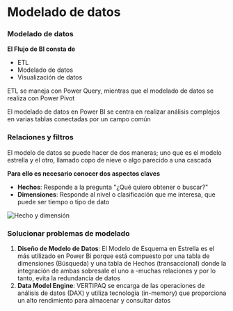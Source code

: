 # Modelado de datos

### Modelado de datos

**El Flujo de BI consta de**

* ETL
* Modelado de datos
* Visualización de datos

ETL se maneja con Power Query, mientras que el modelado de datos se realiza con Power Pivot

El modelado de datos en Power BI se centra en realizar análisis complejos en varias tablas conectadas por un campo común

### Relaciones y filtros

El modelo de datos se puede hacer de dos maneras; uno que es el modelo estrella y el otro, llamado copo de nieve o algo parecido a una cascada

**Para ello es necesario conocer dos aspectos claves**

* **Hechos**: Responde a la pregunta "¿Qué quiero obtener o buscar?"
* **Dimensiones**: Responde al nivel o clasificación que me interesa, que puede ser tiempo o tipo de dato

![Hecho y dimensión](https://i.imgur.com/gTFNcvu.png)

### Solucionar problemas de modelado

1. **Diseño de Modelo de Datos**: El Modelo de Esquema en Estrella es el más utilizado en Power Bi porque está compuesto por una tabla de dimensiones (Búsqueda) y una tabla de Hechos (transaccional) donde la integración de ambas sobresale el uno a -muchas relaciones y por lo tanto, evita la redundancia de datos
2. **Data Model Engine**: VERTIPAQ se encarga de las operaciones de análisis de datos (DAX) y utiliza tecnología (in-memory) que proporciona un alto rendimiento para almacenar y consultar datos

